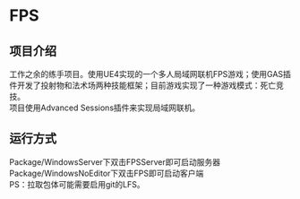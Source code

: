 # FPS
## 项目介绍
工作之余的练手项目。使用UE4实现的一个多人局域网联机FPS游戏；使用GAS插件开发了投射物和法术场两种技能框架；目前游戏实现了一种游戏模式：死亡竞技。  
项目使用Advanced Sessions插件来实现局域网联机。
## 运行方式
Package/WindowsServer下双击FPSServer即可启动服务器  
Package/WindowsNoEditor下双击FPS即可启动客户端  
PS：拉取包体可能需要启用git的LFS。

